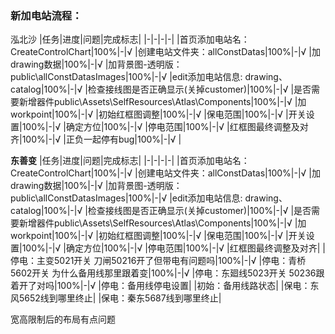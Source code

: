 ### 新加电站流程：
泓北沙
|任务|进度|问题|完成标志|
|-|-|-|-|
|首页添加电站名：CreateControlChart|100%|-|√
|创建电站文件夹：allConstDatas|100%|-|√
|加drawing数据|100%|-|√
|加背景图-透明版：public\allConstDatasImages|100%|-|√
|edit添加电站信息: drawing、catalog|100%|-|√
|检查接线图是否正确显示(关掉customer)|100%|-|√
|是否需要新增器件public\Assets\SelfResources\Atlas\Components|100%|-|√
|加workpoint|100%|-|√
|初始红框图调整|100%|-|√
|保电范围|100%|-|√
|开关设置|100%|-|√
|确定方位|100%|-|√
|停电范围|100%|-|√
|红框图最终调整及对齐|100%|-|√
|正负一起停有bug|100%|-|√
|

**东善变**
|任务|进度|问题|完成标志|
|-|-|-|-|
|首页添加电站名：CreateControlChart|100%|-|√
|创建电站文件夹：allConstDatas|100%|-|√
|加drawing数据|100%|-|√
|加背景图-透明版：public\allConstDatasImages|100%|-|√
|edit添加电站信息: drawing、catalog|100%|-|√
|检查接线图是否正确显示(关掉customer)|100%|-|√
|是否需要新增器件public\Assets\SelfResources\Atlas\Components|100%|-|√
|加workpoint|100%|-|√
|初始红框图调整|100%|-|√
|保电范围|100%|-|√
|开关设置|100%|-|√
|确定方位|100%|-|√
|停电范围|100%|-|√
|红框图最终调整及对齐|
|停电：主变5021开关 刀闸50216开了但带电有问题吗|100%|-|√
|停电：青桥5602开关 为什么备用线那里跟着变|100%|-|√
|停电：东廻线5023开关 50236跟着开了对吗|100%|-|√
|停电：备用线停电设置|
|初始：备用线路状态|
|保电：东风5652线到哪里终止|
|保电：秦东5687线到哪里终止|


宽高限制后的布局有点问题